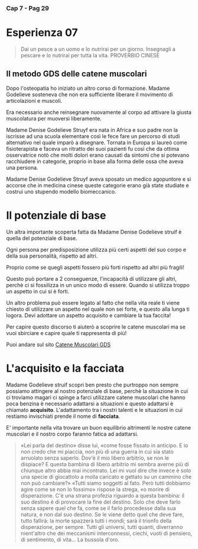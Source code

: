### Cap 7 - Pag 29

# Esperienza 07

> Dai un pesce a un uomo e lo nutrirai per un giorno. Insegnagli a pescare e lo nutrirai per tutta la vita.
> PROVERBIO CINESE

## Il metodo GDS delle catene muscolari 

Dopo l'osteopatia ho iniziato un altro corso di formazione. Madame Godelieve sosteneva che non era sufficiente liberare il movimento di articolazioni e muscoli.

Era necessario anche reinsegnare nuovamente al corpo ad attivare la giusta muscolatura per muoversi liberamente. 

Madame Denise Godelieve Struyf era nata in Africa e suo padre non la iscrisse ad una scuola elementare così le fece fare un percorso di studi alternativo nel quale imparò a disegnare. Tornata in Europa si laureò come fisioterapista e faceva un ritratto dei suoi pazienti fu così che da ottima osservatrice notò che molti dolori erano causati da sintomi che si potevano racchiudere in categorie, proprio in base alla forma delle ossa che aveva una persona.

Madame Denise Godelieve Struyf aveva sposato un medico agopuntore e si accorse che in medicina cinese queste categorie erano già state studiate e costruì uno stupendo modello biomeccanico. 

# Il potenziale di base

Un altra importante scoperta fatta da Madame Denise Godelieve struif è quella del potenziale di base.

Ogni persona per predisposizione utilizza più certi aspetti del suo corpo e della sua personalità, rispetto ad altri.

Proprio come se quegli aspetti fossero più forti rispetto ad altri più fragili!

Questo può portare a 2 conseguenze, l'incapacità di utilizzare gli altri, perchè ci si fossilizza in un unico modo di essere. Quando si utilizza troppo un aspetto in cui si è forti.

Un altro problema può essere legato al fatto che nella vita reale ti viene chiesto di utilizzare un aspetto nel quale non sei forte, e questo alla lunga ti logora. Devi adottare un aspetto acquisito e cambiare la tua faccita!

Per capire questo discorso ti aiuterò a scoprire le catene muscolari ma se vuoi sbirciare e capire quale ti rappresenta di più! 

Puoi andare sul sito <a href="http://www.catenemuscolarigds.it/" target="_blank">Catene Muscolari GDS</a>

# L'acquisito e la facciata

Madame Godelieve struif scopri ben presto che purtroppo non sempre possiamo attingere al nostro potenziale di base, perchè la situazione in cui ci troviamo magari ci spinge a farci utilizzare catene muscolari che hanno poca benzina è necessario adattarsi a situazioni e questo adattarsi è chiamato **acquisito**. L'adattamento tra i nostri talenti e le situazioni in cui restiamo invischiati prende il nome di **facciata**.

E' importante nella vita trovare un buon equilibrio altrimenti le nostre catene muscolari e il nostro corpo faranno fatica ad adattarsi.


> «Lei parla del destino» disse lui, «come fosse fissato in anticipo. E io non credo che mi piaccia, non più di una guerra in cui sia stato arruolato senza saperlo. Dov'è il mio libero arbitrio, se non le dispiace? E questa bambina di libero arbitrio mi sembra averne più di chiunque altro abbia mai incontrato. Lei mi vuol dire che invece è solo una specie di giocattolo a molla caricato e gettato su un cammino che non può cambiare?»
«Tutti siamo soggetti al fato. Però tutti dobbiamo agire come se non lo fossimo» rispose la strega, «o morire di disperazione. C'è una strana profezia riguardo a questa bambina: il suo destino è di provocare la fine del destino. Solo che deve farlo senza sapere quel che fa, come se il farlo procedesse dalla sua natura, e non dal suo destino. Se le viene detto quel che deve fare, tutto fallirà: la morte spazzerà tutti i mondi; sarà il trionfo della disperazione, per sempre. Tutti gli universi, tutti quanti, diverranno nient'altro che dei meccanismi interconnessi, ciechi, vuoti di pensiero, di sentimento, di vita...
La bussola d'oro.
